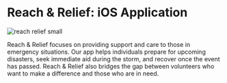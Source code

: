 # Reach & Relief: iOS Application

![reach relief small](https://user-images.githubusercontent.com/11231583/31083492-d5d5c3e6-a75f-11e7-8234-b2a610f249fd.png)

Reach & Relief focuses on providing support and care to those in emergency situations. 
Our app helps individuals prepare for upcoming disasters, seek immediate aid during the storm, and recover once the event has passed.
Reach & Relief also bridges the gap between volunteers who want to make a difference and those who are in need.
